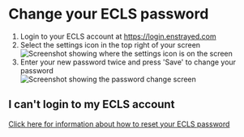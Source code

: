 # Change your ECLS password

1. Login to your ECLS account at https://login.enstrayed.com
2. Select the settings icon in the top right of your screen <br>
![Screenshot showing where the settings icon is on the screen](https://i.enstrayed.com/20250714-555ab544.jpg)
3. Enter your new password twice and press 'Save' to change your password <br>
![Screenshot showing the password change screen](https://i.enstrayed.com/20250714-55e8b1a8.jpg)

## I can't login to my ECLS account

[Click here for information about how to reset your ECLS password](https://enstrayed.com/helpdesk/articles/ECLS-Reset_Password.md)
